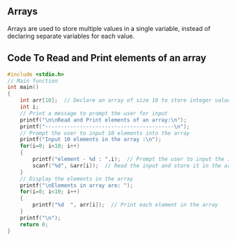 ## Arrays

Arrays are used to store multiple values in a single variable, instead of declaring separate variables for each value.

## Code To Read and Print elements of an array  

```cpp
#include <stdio.h>
// Main function
int main()
{
    int arr[10];  // Declare an array of size 10 to store integer values
    int i;
    // Print a message to prompt the user for input
    printf("\n\nRead and Print elements of an array:\n");
    printf("-----------------------------------------\n");
    // Prompt the user to input 10 elements into the array
    printf("Input 10 elements in the array :\n");
    for(i=0; i<10; i++)
    {
	    printf("element - %d : ",i);  // Prompt the user to input the i-th element
        scanf("%d", &arr[i]);  // Read the input and store it in the array
    }
    // Display the elements in the array
    printf("\nElements in array are: ");
    for(i=0; i<10; i++)
    {
        printf("%d  ", arr[i]);  // Print each element in the array
    }
    printf("\n");
	return 0;
}
```
